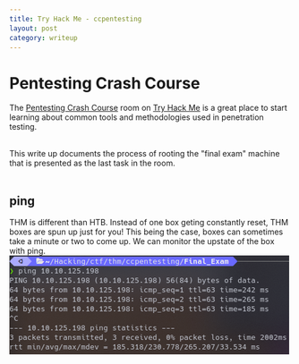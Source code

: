 ```yaml
---
title: Try Hack Me - ccpentesting
layout: post
category: writeup
---
```


# Pentesting Crash Course
The [Pentesting Crash Course](https://tryhackme.com/room/ccpentesting) room on [Try Hack Me](https://tryhackme.com/) is a great place to start learning about common tools and methodologies used in penetration testing.  
<br/>

This write up documents the process of rooting the "final exam" machine that is presented as the last task in the room.  
<br/>

## ping
THM is different than HTB. Instead of one box geting constantly reset, THM boxes are spun up just for you!  This being the case, boxes can sometimes take a minute or two to come up.  We can monitor the upstate of the box with ping.  
<img src="../assets/img/thm/ccpentest/ping.png">
